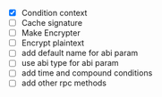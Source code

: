 - [x] Condition context
- [ ] Cache signature
- [ ] Make Encrypter
- [ ] Encrypt plaintext
- [ ] add default name for abi param
- [ ] use abi type for abi param
- [ ] add time and compound conditions
- [ ] add other rpc methods
